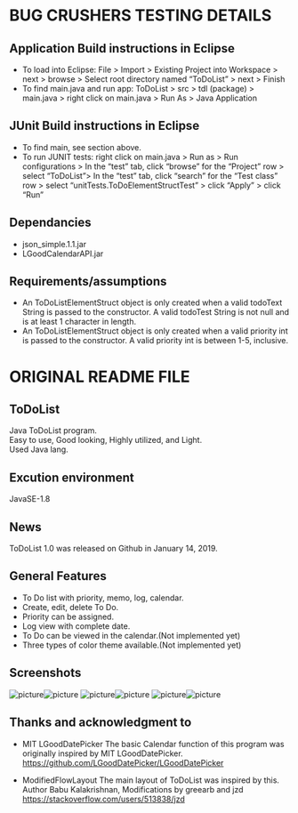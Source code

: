 # BUG CRUSHERS TESTING DETAILS

## Application Build instructions in Eclipse
* To load into Eclipse: File > Import > Existing Project into Workspace > next > browse > Select root directory named “ToDoList” > next > Finish
* To find main.java and run app: ToDoList > src > tdl (package) > main.java > right click on main.java > Run As > Java Application

## JUnit Build instructions in Eclipse
* To find main, see section above.
* To run JUNIT tests: right click on main.java > Run as > Run configurations > In the “test” tab, click “browse” for the “Project” row > select “ToDoList”> In the “test” tab, click “search” for the “Test class” row > select “unitTests.ToDoElementStructTest” > click “Apply” > click “Run”

## Dependancies
* json_simple.1.1.jar
* LGoodCalendarAPI.jar

## Requirements/assumptions
* An ToDoListElementStruct object is only created when a valid todoText String is passed to the constructor. A valid todoTest String is not null and is at least 1 character in length. 
* An ToDoListElementStruct object is only created when a valid priority int is passed to the constructor. A valid priority int is between 1-5, inclusive.


# ORIGINAL README FILE

## ToDoList
Java ToDoList program. \
Easy to use, Good looking, Highly utilized, and Light.\
Used Java lang.
## Excution environment
JavaSE-1.8

## News
ToDoList 1.0 was released on Github in January 14, 2019.

## General Features
* To Do list with priority, memo, log, calendar.
* Create, edit, delete To Do.
* Priority can be assigned.
* Log view with complete date.
* To Do can be viewed in the calendar.(Not implemented yet)
* Three types of color theme available.(Not implemented yet)


## Screenshots
![picture](https://github.com/ohdaum/To-Do-List-Planer/blob/master/ToDoList%20Screenshots/Screenshots1.PNG)![picture](https://github.com/ohdaum/To-Do-List-Planer/blob/master/ToDoList%20Screenshots/Screenshots2.PNG)
![picture](https://github.com/ohdaum/To-Do-List-Planer/blob/master/ToDoList%20Screenshots/Screenshots3.PNG)![picture](https://github.com/ohdaum/To-Do-List-Planer/blob/master/ToDoList%20Screenshots/Screenshots4.PNG)
![picture](https://github.com/ohdaum/To-Do-List-Planer/blob/master/ToDoList%20Screenshots/Screenshots5.PNG)![picture](https://github.com/ohdaum/To-Do-List-Planer/blob/master/ToDoList%20Screenshots/Screenshots6.PNG)

## Thanks and acknowledgment to
* MIT LGoodDatePicker
The basic Calendar function of this program was originally inspired by MIT LGoodDatePicker.\
https://github.com/LGoodDatePicker/LGoodDatePicker

* ModifiedFlowLayout 
The main layout of ToDoList was inspired by this.\
Author Babu Kalakrishnan, Modifications by greearb and jzd\
https://stackoverflow.com/users/513838/jzd
